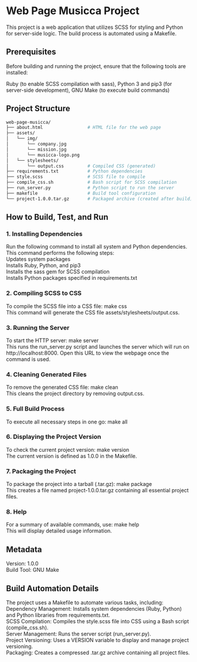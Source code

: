 # Web Page Musicca Project #
This project is a web application that utilizes SCSS for styling and Python for server-side logic. The build process is automated using a Makefile.

## Prerequisites #
Before building and running the project, ensure that the following tools are installed:

Ruby (to enable SCSS compilation with sass), Python 3 and pip3 (for server-side development), GNU Make (to execute build commands)
## Project Structure #

```bash
web-page-musicca/
├── about.html                 # HTML file for the web page
├── assets/
│   └── img/
│       └── company.jpg
│       └── mission.jpg
│       └── musicca-logo.png
│   └── stylesheets/
│       └── output.css         # Compiled CSS (generated)
├── requirements.txt           # Python dependencies
├── style.scss                 # SCSS file to compile
├── compile_css.sh             # Bash script for SCSS compilation
├── run_server.py              # Python script to run the server
├── makefile                   # Build tool configuration
└── project-1.0.0.tar.gz       # Packaged archive (created after build)
```

## How to Build, Test, and Run #
### 1. Installing Dependencies #
Run the following command to install all system and Python dependencies.  
This command performs the following steps:  
  Updates system packages  
  Installs Ruby, Python, and pip3  
  Installs the sass gem for SCSS compilation   
  Installs Python packages specified in requirements.txt  

### 2. Compiling SCSS to CSS 
To compile the SCSS file into a CSS file: make css  
This command will generate the CSS file assets/stylesheets/output.css.  

### 3. Running the Server  
To start the HTTP server: make server  
This runs the run_server.py script and launches the server which will run on http://localhost:8000. Open this URL to view the webpage once the command is used.  

### 4. Cleaning Generated Files
To remove the generated CSS file: make clean  
This cleans the project directory by removing output.css.  

### 5. Full Build Process
To execute all necessary steps in one go: make all  

### 6. Displaying the Project Version
To check the current project version: make version  
The current version is defined as 1.0.0 in the Makefile.  

### 7. Packaging the Project
To package the project into a tarball (.tar.gz): make package  
This creates a file named project-1.0.0.tar.gz containing all essential project files.  

### 8. Help
For a summary of available commands, use: make help  
This will display detailed usage information.  

## Metadata
Version: 1.0.0  
Build Tool: GNU Make  

## Build Automation Details
The project uses a Makefile to automate various tasks, including:    
Dependency Management: Installs system dependencies (Ruby, Python) and Python libraries from requirements.txt.   
SCSS Compilation: Compiles the style.scss file into CSS using a Bash script (compile_css.sh).  
Server Management: Runs the server script (run_server.py).  
Project Versioning: Uses a VERSION variable to display and manage project versioning.  
Packaging: Creates a compressed .tar.gz archive containing all project files.  

